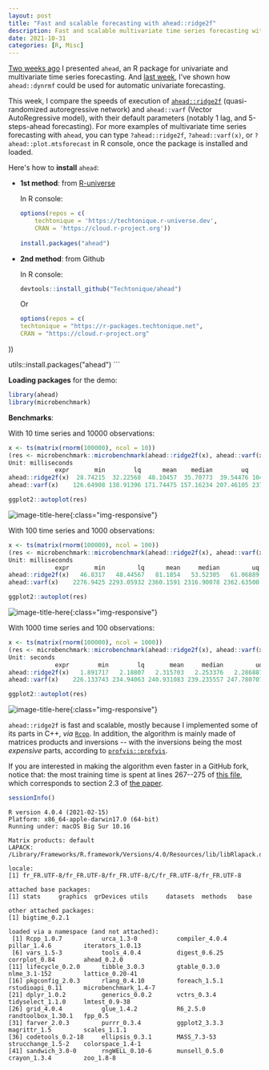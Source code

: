 ```yaml
---
layout: post
title: "Fast and scalable forecasting with ahead::ridge2f"
description: Fast and scalable multivariate time series forecasting with ahead::ridge2f.
date: 2021-10-31
categories: [R, Misc]
---
```



[Two weeks ago](https://thierrymoudiki.github.io/blog/2021/10/15/r/misc/ahead-intro) I presented `ahead`, an R package for univariate and multivariate time series forecasting. And [last  week](https://thierrymoudiki.github.io/blog/2021/10/22/r/misc/ahead-ridge), I've shown how 
`ahead::dynrmf` could be used for automatic univariate forecasting. 

This week, I compare the speeds of execution of [`ahead::ridge2f`](https://www.mdpi.com/2227-9091/6/1/22) (quasi-randomized autoregressive network) and `ahead::varf` (Vector AutoRegressive model), with their default parameters (notably 1 lag, and 5-steps-ahead forecasting). For more examples of multivariate time series forecasting with `ahead`, you can type `?ahead::ridge2f`, `?ahead::varf(x)`, or `?ahead::plot.mtsforecast` in R console, once the package is installed and loaded. 


Here's how to **install** `ahead`:

- __1st method__: from [R-universe](https://ropensci.org/r-universe/)

    In R console:
    
    ```R
    options(repos = c(
        techtonique = 'https://techtonique.r-universe.dev',
        CRAN = 'https://cloud.r-project.org'))
        
    install.packages("ahead")
    ```

- __2nd method__: from Github

    In R console:
    
    ```R
    devtools::install_github("Techtonique/ahead")
    ```
    
    Or
    
    ```R
    options(repos = c(
  techtonique = "https://r-packages.techtonique.net",
  CRAN = "https://cloud.r-project.org"
))

utils::install.packages("ahead")
    ```

**Loading packages** for the demo: 

```R
library(ahead)
library(microbenchmark)
```

**Benchmarks**: 

With 10 time series and 10000 observations: 

```R
x <- ts(matrix(rnorm(100000), ncol = 10))
(res <- microbenchmark::microbenchmark(ahead::ridge2f(x), ahead::varf(x), times = 10L))
Unit: milliseconds
             expr       min        lq      mean    median        uq      max neval
ahead::ridge2f(x)  28.74215  32.22568  48.10457  35.70773  39.54476 104.5946    10
ahead::varf(x)    126.64908 138.91396 171.74475 157.16234 207.46105 237.5916    10
```
```R
ggplot2::autoplot(res)
```

![image-title-here]({{base}}/images/2021-10-31/2021-10-31-image1.png){:class="img-responsive"}


With 100 time series and 1000 observations: 

```R
x <- ts(matrix(rnorm(100000), ncol = 100))
(res <- microbenchmark::microbenchmark(ahead::ridge2f(x), ahead::varf(x), times = 10L))
Unit: milliseconds
             expr       min         lq      mean     median         uq       max neval
ahead::ridge2f(x)   46.8317   48.44567   81.1854   53.52305   61.06889  220.5755    10
ahead::varf(x)    2276.9425 2293.05932 2360.1591 2316.90078 2362.63500 2696.0487    10
```
```R
ggplot2::autoplot(res)
```

![image-title-here]({{base}}/images/2021-10-31/2021-10-31-image2.png){:class="img-responsive"}

With 1000 time series and 100 observations: 

```R
x <- ts(matrix(rnorm(100000), ncol = 1000))
(res <- microbenchmark::microbenchmark(ahead::ridge2f(x), ahead::varf(x), times = 10L))
Unit: seconds
             expr        min        lq       mean     median         uq        max neval
ahead::ridge2f(x)   1.891717   2.18807   2.315703   2.253376   2.286887   3.048088    10
ahead::varf(x)    226.133743 234.94063 240.931083 239.235557 247.780707 259.656456    10
```
```R
ggplot2::autoplot(res)
```

![image-title-here]({{base}}/images/2021-10-31/2021-10-31-image3.png){:class="img-responsive"}

`ahead::ridge2f` is fast and scalable, mostly because I implemented some of its parts in C++, _via_  [`Rcpp`](https://cran.r-project.org/web/packages/Rcpp/index.html). In addition, the algorithm is mainly made of matrices products and inversions -- with the inversions being the most _expensive_ parts, according to [`profvis::profvis`](https://rstudio.github.io/profvis/). 

If you are interested in making the algorithm even faster in a GitHub fork, notice that: the most training time is spent at lines 267--275 of [this file](https://github.com/Techtonique/ahead/blob/main/R/ridge2.R), which corresponds to section 2.3 of [the paper](https://www.mdpi.com/2227-9091/6/1/22).

```R
sessionInfo()
```
```
R version 4.0.4 (2021-02-15)
Platform: x86_64-apple-darwin17.0 (64-bit)
Running under: macOS Big Sur 10.16

Matrix products: default
LAPACK: /Library/Frameworks/R.framework/Versions/4.0/Resources/lib/libRlapack.dylib

locale:
[1] fr_FR.UTF-8/fr_FR.UTF-8/fr_FR.UTF-8/C/fr_FR.UTF-8/fr_FR.UTF-8

attached base packages:
[1] stats     graphics  grDevices utils     datasets  methods   base     

other attached packages:
[1] bigtime_0.2.1

loaded via a namespace (and not attached):
 [1] Rcpp_1.0.7           urca_1.3-0           compiler_4.0.4       pillar_1.4.6         iterators_1.0.13    
 [6] vars_1.5-3           tools_4.0.4          digest_0.6.25        corrplot_0.84        ahead_0.2.0         
[11] lifecycle_0.2.0      tibble_3.0.3         gtable_0.3.0         nlme_3.1-152         lattice_0.20-41     
[16] pkgconfig_2.0.3      rlang_0.4.10         foreach_1.5.1        rstudioapi_0.11      microbenchmark_1.4-7
[21] dplyr_1.0.2          generics_0.0.2       vctrs_0.3.4          tidyselect_1.1.0     lmtest_0.9-38       
[26] grid_4.0.4           glue_1.4.2           R6_2.5.0             randtoolbox_1.30.1   fpp_0.5             
[31] farver_2.0.3         purrr_0.3.4          ggplot2_3.3.3        magrittr_1.5         scales_1.1.1        
[36] codetools_0.2-18     ellipsis_0.3.1       MASS_7.3-53          strucchange_1.5-2    colorspace_1.4-1    
[41] sandwich_3.0-0       rngWELL_0.10-6       munsell_0.5.0        crayon_1.3.4         zoo_1.8-8
```


